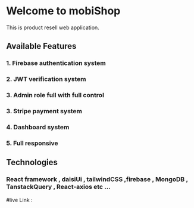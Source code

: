 # Welcome to mobiShop

This is product resell web application.

## Available Features



### 1. Firebase authentication system
### 2. JWT verification system
### 3. Admin role full with full control
### 3. Stripe payment system
### 4. Dashboard system
### 5. Full responsive

## Technologies

### React framework , daisiUi , tailwindCSS ,firebase , MongoDB , TanstackQuery , React-axios etc ...

#live Link : 

